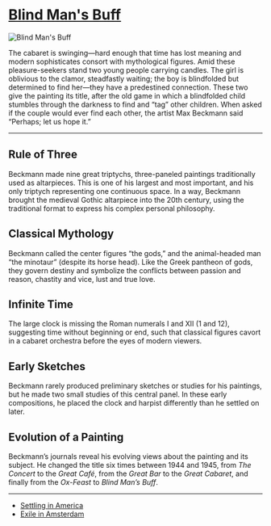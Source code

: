 # [Blind Man's Buff](http://artsmia.github.io/griot/#/o/1270)
![Blind Man's Buff](http://api.artsmia.org/images/1270/large.jpg)

The cabaret is swinging—hard enough that time has lost meaning and modern sophisticates consort with mythological figures. Amid these pleasure-seekers stand two young people carrying candles. The girl is oblivious to the clamor, steadfastly waiting; the boy is blindfolded but determined to find her—they have a predestined connection. These two give the painting its title, after the old game in which a blindfolded child stumbles through the darkness to find and “tag” other children. When asked if the couple would ever find each other, the artist Max Beckmann said “Perhaps; let us hope it.”

---

## Rule of Three

Beckmann made nine great triptychs, three-paneled paintings traditionally used as altarpieces. This is one of his largest and most important, and his only triptych representing one continuous space. In a way, Beckmann brought the medieval Gothic altarpiece into the 20th century, using the traditional format to express his complex personal philosophy. 

## Classical Mythology

Beckmann called the center figures “the gods,” and the animal-headed man “the minotaur” (despite its horse head). Like the Greek pantheon of gods, they govern destiny and symbolize the conflicts between passion and reason, chastity and vice, lust and true love.

## Infinite Time

The large clock is missing the Roman numerals I and XII (1 and 12), suggesting time without beginning or end, such that classical figures cavort in a cabaret orchestra before the eyes of modern viewers.

## Early Sketches

Beckmann rarely produced preliminary sketches or studies for his paintings, but he made two small studies of this central panel. In these early compositions, he placed the clock and harpist differently than he settled on later.

## Evolution of a Painting

Beckmann’s journals reveal his evolving views about the painting and its subject. He changed the title six times between 1944 and 1945, from *The Concert* to the *Great Café*, from the *Great Bar* to the *Great Cabaret*, and finally from the *Ox-Feast* to *Blind Man’s Buff*.

---

* [Settling in America](../stories/settling-in-america.md)
* [Exile in Amsterdam](../stories/exile-in-amsterdam.md)

